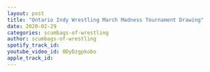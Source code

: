```yaml
---
layout: post
title: "Ontario Indy Wrestling March Madness Tournament Drawing"
date: 2020-02-29
categories: scumbags-of-wrestling
author: scumbags-of-wrestling
spotify_track_id: 
youtube_video_id: 0DyDzgpkobo
apple_track_id: 
---
```

